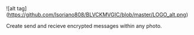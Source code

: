 ![alt tag] (https://github.com/lsoriano808/BLVCKMVGIC/blob/master/LOGO_alt.png)

Create send and recieve encrypted messages within any photo. 
